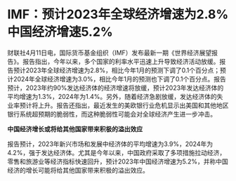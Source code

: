 # IMF：预计2023年全球经济增速为2.8% 中国经济增速5.2%

财联社4月11日电，国际货币基金组织（IMF）发布最新一期《世界经济展望报告》。报告指出，今年以来，多个国家的利率水平迅速上升导致经济活动放缓。报告预计2023年全球经济增速为2.8%，相比今年1月的预测下调了0.1个百分点；预计2024年全球经济增速为3.0%，相比今年1月的预测也下调了0.1个百分点。报告预计，2023年约90%发达经济体的经济增速将放缓，预计2023年发达经济体的平均增速为1.3%，2024年为1.4%。另外，随着经济急剧放缓，发达经济体的失业率预计将上升。报告还指出，最近发生的美欧银行业危机显示出美国和其他地区银行系统超预期的脆弱性，而这种脆弱性可能会对全球经济产生进一步冲击。

**中国经济增长或将给其他国家带来积极的溢出效应**

报告预计，2023年新兴市场和发展中经济体的平均增速为3.9%，2024年为4.2%，强于发达经济体。尤其是今年以来，中国政府采取了多项措施拉动经济，零售和旅游业等经济指标快速回升，预计2023年中国经济增速为5.2%，并称中国经济的增长可能将给其他国家带来积极的溢出效应。

